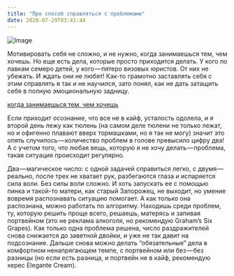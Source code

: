```yaml
---
title: "Про способ справляться с проблемами"
date: 2020-07-29T03:41:44
---
```


![Image](https://cdn-images-1.medium.com/max/1200/1*RKcqfWzleal1lkIpYe4b5Q.jpeg)

Мотивировать себя не сложно, и не нужно, когда занимаешься тем, чем хочешь. Но еще есть дела, которые просто приходится делать. У кого по лавкам семеро детей, у кого — пятеро визовых юристов. От них не убежать. И ждать они не любят! Как-то грамотно заставлять себя с этим справлять я так и не научился, зато понял, как не дать затащить себя в полную эмоциональную задницу.

[когда занимаешься тем, чем хочешь](https://medium.com/@fo2rist_ru/motivation-88d44347aaeb)

Если приходит осознание, что все не в кайф, усталость одолела, и я второй день лежу как тюлень (на самом деле тюлени не только лежат, но и офигенно плавают вверх тормашками, но я так не могу) значит это опять случилось — количество проблем в голове превысило цифру два! А с учетом того, что любая вещь, которую я не хочу делать — проблема, такая ситуация происходит регулярно.

Два — магическое число: с одной задачей справиться легко, с двумя — реально, после трех не хватает рук, разбегаются глаза и испаряется сила воли. Без силы воли сложно. И хоть запускать ее с помощью пинка и такой-то матери, как старый Запорожец, не выходит, но умение вовремя распознавать ситуацию помогает. А как только она распознана, можно работать по алгоритму. Находишь среди проблем, ту, которую решить проще всего, решаешь, матерясь и запивая портвейном (это не реклама алкоголя, но рекомендую Graham’s Six Grapes). Как только одна проблема решена, число раздражителей снова снижается до заветной двойки, и уже не так давит на подсознание. Дальше снова можно делать “обязательные” дела в комфортном ненапрягающем темпе, с портвейном или без — без разницы (но если есть разница, и портвейн не в кайф, рекомендую херес Elegante Cream).
